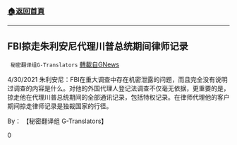 ###  [:house:返回首頁](https://github.com/ourhimalayas/txt)
---

## FBI掠走朱利安尼代理川普总统期间律师记录
` 秘密翻译组G-Translators` [轉載自GNews](https://gnews.org/zh-hans/1167187/)

4/30/2021 朱利安尼：FBI在重大调查中存在机密泄露的问题，而且完全没有说明过调查的内容是什么。对他的外国代理人登记法调查不仅毫无依据，更重要的是，掠走他在代理川普总统期间的全部通讯记录，包括特权记录。在律师代理他的客户期间掠走律师记录是独裁国家的行径。

By： 【秘密翻译组 G-Translators】

0
